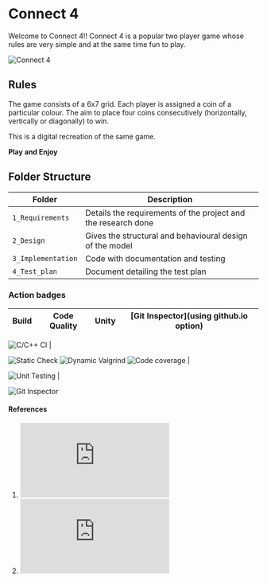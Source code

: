 # Connect 4

Welcome to Connect 4!!
Connect 4 is a popular two player game whose rules are very simple and at the same time fun to play.

![Connect 4](http://www.abstractstrategy.com/connect-four.jpg)

## Rules
The game consists of a 6x7 grid. Each player is assigned a coin of a particular colour. The aim to place four coins consecutively (horizontally, vertically or diagonally) to win. 

This is a digital recreation of the same game.

__Play and Enjoy__

## Folder Structure
Folder             | Description
-------------------| -----------------------------------------
`1_Requirements`   | Details the requirements of the project and the research done
`2_Design`         | Gives the  structural and behavioural design of the model
`3_Implementation` | Code with documentation and testing
`4_Test_plan`      | Document detailing the test plan

### Action badges

Build | Code Quality | Unity | [Git Inspector](using github.io option)
------|----------|-------|--------------

![C/C++ CI](https://github.com/jayavaidy/LTTSMiniProj_Connect4/actions/workflows/c-cpp.yml/badge.svg) |

![Static Check](https://github.com/jayavaidy/LTTSMiniProj_Connect4/actions/workflows/cppcheck.yml/badge.svg) 
![Dynamic Valgrind](https://github.com/jayavaidy/LTTSMiniProj_Connect4/actions/workflows/CodeQuality_Dynamic.yml/badge.svg) 
![Code coverage](https://github.com/jayavaidy/LTTSMiniProj_Connect4/actions/workflows/gcov.yml/badge.svg) |

![Unit Testing](https://github.com/jayavaidy/LTTSMiniProj_Connect4/actions/workflows/unity.yml/badge.svg) |

![Git Inspector](https://github.com/jayavaidy/LTTSMiniProj_Connect4/actions/workflows/gitinspector.yml/badge.svg) 

#### References
1. ![Sample design for Connect 4 program](http://www.dgp.toronto.edu/~rayo/csc181/a4/solution/design.html)
2. ![Connect 4 project in Python](https://www3.nd.edu/~pbui/teaching/cdt.30010.fa16/project01.html)


